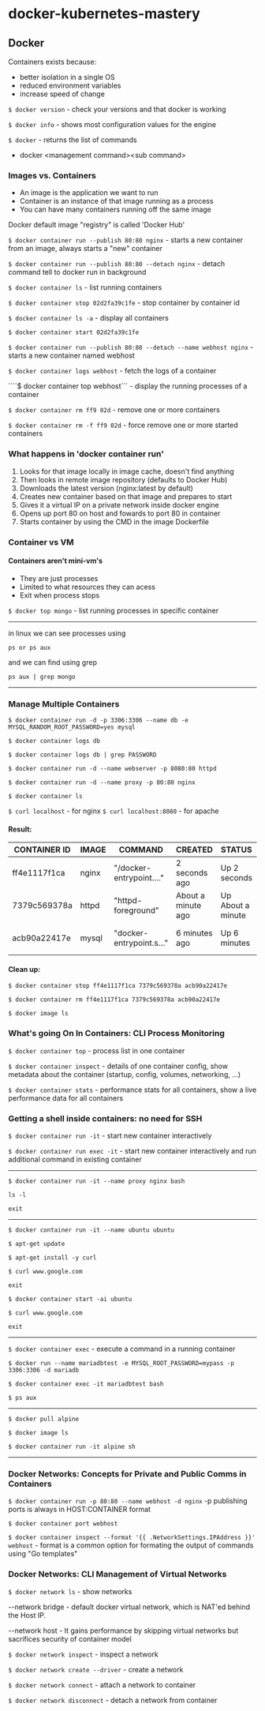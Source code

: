 # docker-kubernetes-mastery

## Docker

Containers exists because:
- better isolation in a single OS
- reduced environment variables
- increase speed of change
		
```$ docker version``` - check your versions and that docker is working

```$ docker info``` - shows most configuration values for the engine

```$ docker``` - returns the list of commands
- docker \<management command\>\<sub command\>

### Images vs. Containers
- An image is the application we want to run
- Container is an instance of that image running as a process
- You can have many containers running off the same image

Docker default image "registry" is called 'Docker Hub'

```$ docker container run --publish 80:80 nginx``` - starts a new container from an image, always starts a "new" container

```$ docker container run --publish 80:80 --detach nginx``` - detach command tell to docker run in background

```$ docker container ls``` - list running containers

```$ docker container stop 02d2fa39c1fe``` - stop container by container id

```$ docker container ls -a``` - display all containers

```$ docker container start 02d2fa39c1fe```

```$ docker container run --publish 80:80 --detach --name webhost nginx``` - starts a new container named webhost

```$ docker container logs webhost``` - fetch the logs of a container

````$ docker container top webhost``` - display the running processes of a container

```$ docker container rm ff9 02d``` -
remove one or more containers

```$ docker container rm -f ff9 02d``` -
force remove one or more started containers

### What happens in 'docker container run'
1. Looks for that image locally in image cache, doesn't find anything
2. Then looks in remote image repository (defaults to Docker Hub)
3. Downloads the latest version (nginx:latest by default)
4. Creates new container based on that image and prepares to start
5. Gives it a virtual IP on a private network inside docker engine
6. Opens up port 80 on host and fowards to port 80 in container
7. Starts container by using the CMD in the image Dockerfile

### Container vs VM

#### Containers aren't mini-vm's
- They are just processes
- Limited to what resources they can acess
- Exit when process stops

```$ docker top mongo``` -
list running processes in specific container

---

in linux we can see processes using

```ps or ps aux```

and we can find using grep

```ps aux | grep mongo```

---

### Manage Multiple Containers

```$ docker container run -d -p 3306:3306 --name db -e MYSQL_RANDOM_ROOT_PASSWORD=yes mysql```

```$ docker container logs db```

```$ docker container logs db | grep PASSWORD```

```$ docker container run -d --name webserver -p 8080:80 httpd```

```$ docker container run -d --name proxy -p 80:80 nginx```

```$ docker container ls```

```$ curl localhost``` - for nginx
```$ curl localhost:8080``` - for apache

#### Result:
CONTAINER ID | IMAGE | COMMAND | CREATED | STATUS | PORTS | NAMES
--- | --- | --- | --- | --- | --- | ---
ff4e1117f1ca | nginx | "/docker-entrypoint.…" | 2 seconds ago | Up 2 seconds | 0.0.0.0:80->80/tcp | proxy
7379c569378a | httpd | "httpd-foreground" | About a minute ago | Up About a minute | 0.0.0.0:8080->80/tcp | webserver
acb90a22417e | mysql | "docker-entrypoint.s…" | 6 minutes ago | Up 6 minutes | 0.0.0.0:3306->3306/tcp, 33060/tcp | db

#### Clean up:

``````$ docker container stop ff4e1117f1ca 7379c569378a acb90a22417e``````

```$ docker container rm ff4e1117f1ca 7379c569378a acb90a22417e```

```$ docker image ls```

### What's going On In Containers: CLI Process Monitoring

```$ docker container top``` - process list in one container

```$ docker container inspect``` - details of one container config, show metadata about the container (startup, config, volumes, networking, ...)

```$ docker container stats``` - performance stats for all containers, show a live performance data for all containers

### Getting a shell inside containers: no need for SSH

```$ docker container run -it``` - start new container interactively

```$ docker container run exec -it``` - start new container interactively and run additional command in existing container

---

```$ docker container run -it --name proxy nginx bash```

```ls -l```

```exit```

---

```$ docker container run -it --name ubuntu ubuntu```

```$ apt-get update```

```$ apt-get install -y curl```

```$ curl www.google.com```

```exit```

```$ docker container start -ai ubuntu```

```$ curl www.google.com```

```exit```

---

```$ docker container exec``` - execute a command in a running container

```$ docker run --name mariadbtest -e MYSQL_ROOT_PASSWORD=mypass -p 3306:3306 -d mariadb```

```$ docker container exec -it mariadbtest bash```

```$ ps aux```

---

```$ docker pull alpine```

```$ docker image ls```

```$ docker container run -it alpine sh```

---

### Docker Networks: Concepts for Private and Public Comms in Containers

```$ docker container run -p 80:80 --name webhost -d nginx``` -p publishing ports is always in HOST:CONTAINER format

```$ docker container port webhost```

```$ docker container inspect --format '{{ .NetworkSettings.IPAddress }}' webhost``` - format is a common option for formating the output of commands using "Go templates"

### Docker Networks: CLI Management of Virtual Networks

```$ docker network ls``` - show networks

--network bridge - default docker virtual network, which is NAT'ed behind the Host IP.

--network host - It gains performance by skipping virtual networks but sacrifices security of container model

```$ docker network inspect``` - inspect a network

```$ docker network create --driver``` - create a network

```$ docker network connect``` - attach a network to container

```$ docker network disconnect``` - detach a network from container